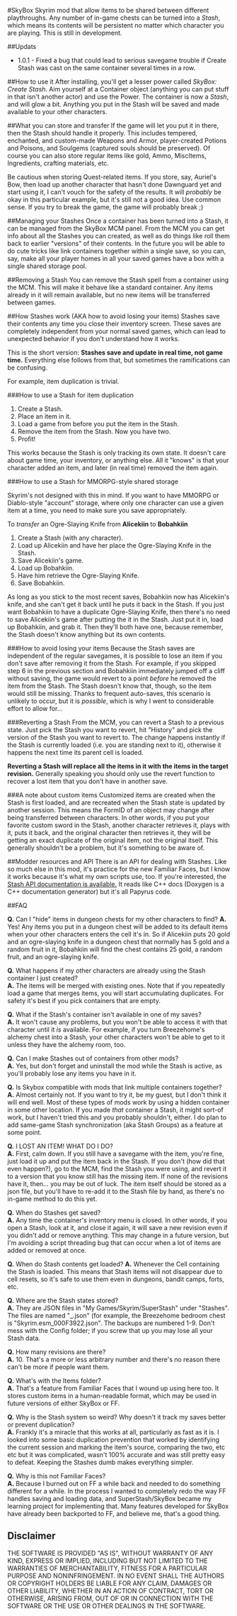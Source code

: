 #SkyBox
Skyrim mod that allow items to be shared between different playthroughs. Any number of in-game chests can be turned into a *Stash*, which means its contents will be persistent no matter which character you are playing. This is still in development.

##Updats
* 1.0.1 - Fixed a bug that could lead to serious savegame trouble if Create Stash was cast on the same container several times in a row.

##How to use it
After installing, you'll get a lesser power called *SkyBox: Create Stash*. Aim yourself at a Container object (anything you can put stuff in that isn't another actor) and use the Power. The container is now a *Stash*, and will glow a bit. Anything you put in the Stash will be saved and made available to your other characters. 

##What you can store and transfer
If the game will let you put it in there, then the Stash should handle it properly. This includes tempered, enchanted, and custom-made Weapons and Armor, player-created Potions and Poisons, and Soulgems (captured souls should be preserved). Of course you can also store regular items like gold, Ammo, MiscItems, Ingredients, crafting materials, etc. 

Be cautious when storing Quest-related items. If you store, say, Auriel's Bow, then load up another character that hasn't done Dawnguard yet and start using it, I can't vouch for the safety of the results. It will *probably* be okay in this particular example, but it's still not a good idea. Use common sense. If you try to break the game, the game will probably break ;)

##Managing your Stashes
Once a container has been turned into a Stash, it can be managed from the SkyBox MCM panel. From the MCM you can get info about all the Stashes you can created, as well as do things like roll them back to earlier "versions" of their contents. In the future you will be able to do cute tricks like link containers together within a single save, so you can, say, make all your player homes in all your saved games have a box with a single shared storage pool.

##Removing a Stash
You can remove the Stash spell from a container using the MCM. This will make it behave like a standard container. Any items already in it will remain available, but no new items will be transferred between games.

##How Stashes work (AKA how to avoid losing your items)
Stashes save their contents any time you close their inventory screen. These saves are completely independent from your normal saved games, which can lead to unexpected behavior if you don't understand how it works.

This is the short version: **Stashes save and update in real time, not game time.** Everything else follows from that, but sometimes the ramifications can be confusing.

For example, item duplication is trivial.

###How to use a Stash for item duplication

1. Create a Stash.
2. Place an item in it.
3. Load a game from before you put the item in the Stash.
4. Remove the item from the Stash. Now you have two.
5. Profit!

This works because the Stash is only tracking its own state. It doesn't care about game time, your inventory, or anything else. All it "knows" is that your character added an item, and later (in real time) removed the item again.

###How to use a Stash for MMORPG-style shared storage

Skyrim's not designed with this in mind. If you want to have MMORPG or Diablo-style "account" storage, where only one character can use a given item at a time, you need to make sure you save appropriately. 

To *transfer* an Ogre-Slaying Knife from **Alicekiin** to **Bobahkiin**
1. Create a Stash (with any character).
2. Load up Alicekiin and have her place the Ogre-Slaying Knife in the Stash.
3. Save Alicekiin's game.
4. Load up Bobahkiin.
5. Have him retrieve the Ogre-Slaying Knife.
6. Save Bobahkiin.

As long as you stick to the most recent saves, Bobahkiin now has Alicekiin's knife, and she can't get it back until he puts it back in the Stash. If you just want Bobahkiin to have a duplicate Ogre-Slaying Knife, then there's no need to save Alicekiin's game after putting the it in the Stash. Just put it in, load up Bobahkiin, and grab it. Then they'll both have one, because remember, the Stash doesn't know anything but its own contents.

###How to avoid losing your items
Because the Stash saves are independent of the regular savegames, it is possible to lose an item if you don't save after removing it from the Stash. For example, if you skipped step 6 in the previous section and Bobahkiin immediately jumped off a cliff without saving, the game would revert to a point *before* he removed the item from the Stash. The Stash doesn't know that, though, so the item would still be missing. Thanks to frequent auto-saves, this scenario is unlikely to occur, but it is *possible*, which is why I went to considerable effort to allow for...

###Reverting a Stash
From the MCM, you can revert a Stash to a previous state. Just pick the Stash you want to revert, hit "History" and pick the version of the Stash you want to revert to. The change happens instantly if the Stash is currently loaded (i.e. you are standing next to it), otherwise it happens the next time its parent cell is loaded.

**Reverting a Stash will replace all the items in it with the items in the target revision.** Generally speaking you should only use the revert function to recover a lost item that you don't have in another save. 

###A note about custom items
Customized items are created when the Stash is first loaded, and are recreated when the Stash state is updated by another session. This means the FormID of an object may change after being transferred between characters. In other words, if you put your favorite custom sword in the Stash, another character retrieves it, plays with it, puts it back, and the original character then retrieves it, they will be getting an exact duplicate of the original item, not the original itself. This generally shouldn't be a problem, but it's something to be aware of.

##Modder resources and API
There is an API for dealing with Stashes. Like so much else in this mod, it's practice for the new Familiar Faces, but I know it works because it's what my own scripts use, too. If you're interested, the [Stash API documentation is available.](http://verteiron.github.io/SuperStash/api/classv_s_s___a_p_i___stash.html) It reads like C++ docs (Doxygen is a C++ documentation generator) but it's all Papyrus code.

##FAQ

**Q.** Can I "hide" items in dungeon chests for my other characters to find?
**A.** Yes! Any items you put in a dungeon chest will be added to its default items when your other characters enters the cell it's in. So if Alicekiin puts 20 gold and an ogre-slaying knife in a dungeon chest that normally has 5 gold and a random fruit in it, Bobahkiin will find the chest contains 25 gold, a random fruit, and an ogre-slaying knife. 

**Q.** What happens if my other characters are already using the Stash container I just created?  
**A.** The items will be merged with existing ones. Note that if you repeatedly load a game that merges items, you will start accumulating duplicates. For safety it's best if you pick containers that are empty.

**Q.** What if the Stash's container isn't available in one of my saves?   
**A.** It won't cause any problems, but you won't be able to access it with that character until it *is* available. For example, if you turn Breezehome's alchemy chest into a Stash, your other characters won't be able to get to it unless they have the alchemy room, too.

**Q.** Can I make Stashes out of containers from other mods?  
**A.** Yes, but don't forget and uninstall the mod while the Stash is active, as you'll probably lose any items you have in it.  

**Q.** Is Skybox compatible with mods that link multiple containers together?  
**A.** Almost certainly not. If you want to try it, be my guest, but I don't think it will end well. Most of these types of mods work by using a hidden container in some other location. If you made *that* container a Stash, it might sort-of work, but I haven't tried this and you probably shouldn't, either. I do plan to add same-game Stash synchronization (aka Stash Groups) as a feature at some point.

**Q.** I LOST AN ITEM! WHAT DO I DO?  
**A.** First, calm down. If you still have a savegame with the item, you're fine, just load it up and put the item back in the Stash. If you don't (how did that even happen?), go to the MCM, find the Stash you were using, and revert it to a version that you know still has the missing item. If none of the revisions have it, then... you may be out of luck. The item itself should be stored as a json file, but you'll have to re-add it to the Stash file by hand, as there's no in-game method to do this yet.  

**Q.** When do Stashes get saved?  
**A.** Any time the container's inventory menu is closed. In other words, if you open a Stash, look at it, and close it again, it will save a new revision even if you didn't add or remove anything. This may change in a future version, but I'm avoiding a script threading bug that can occur when a lot of items are added or removed at once.  

**Q.** When do Stash contents get loaded?
**A.** Whenever the Cell containing the Stash is loaded. This means that Stash items will not disappear due to cell resets, so it's safe to use them even in dungeons, bandit camps, forts, etc.

**Q.** Where are the Stash states stored?  
**A.** They are JSON files in "My Games/Skyrim/SuperStash" under "Stashes". The files are named "<Sourcefile>_<FormID>.json" (for example, the Breezehome bedroom chest is "Skyrim.esm_000F3922.json". The backups are numbered 1-9. Don't mess with the Config folder; if you screw that up you may lose all your Stash data.

**Q.** How many revisions are there?  
**A.** 10. That's a more or less arbitrary number and there's no reason there can't be more if people want them.

**Q.** What's with the Items folder?  
**A.** That's a feature from Familiar Faces that I wound up using here too. It stores custom items in a human-readable format, which may be used in future versions of either SkyBox or FF.  

**Q.** Why is the Stash system so weird? Why doesn't it track my saves better or prevent duplication?  
**A.** Frankly it's a miracle that this works at all, particularly as fast as it is. I looked into some basic duplication prevention that worked by identifying the current session and marking the item's source, comparing the two, etc etc but it was complicated, wasn't 100% accurate and was still pretty easy to defeat. Keeping the Stashes dumb makes everything simpler.  

**Q.** Why is this not Familiar Faces?  
**A.** Because I burned out on FF a while back and needed to do something different for a while. In the process I wanted to completely redo the way FF handles saving and loading data, and SuperStash/SkyBox became my learning project for implementing that. Many features developed for SkyBox have already been backported to FF, and believe me, that's a good thing.   

Disclaimer
----------
THE SOFTWARE IS PROVIDED "AS IS", WITHOUT WARRANTY OF ANY KIND, EXPRESS OR IMPLIED, INCLUDING BUT NOT LIMITED TO THE WARRANTIES OF MERCHANTABILITY, FITNESS FOR A PARTICULAR PURPOSE AND NONINFRINGEMENT. IN NO EVENT SHALL THE AUTHORS OR COPYRIGHT HOLDERS BE LIABLE FOR ANY CLAIM, DAMAGES OR OTHER LIABILITY, WHETHER IN AN ACTION OF CONTRACT, TORT OR OTHERWISE, ARISING FROM, OUT OF OR IN CONNECTION WITH THE SOFTWARE OR THE USE OR OTHER DEALINGS IN THE SOFTWARE.
